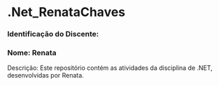 # .Net_RenataChaves
### Identificação do Discente:
### Nome: Renata
 Descrição: Este repositório contém as atividades da disciplina de .NET, desenvolvidas por Renata. 
